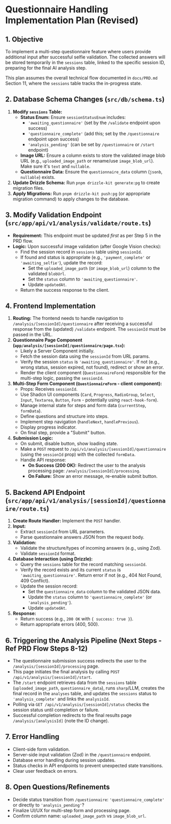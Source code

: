 # Questionnaire Handling Implementation Plan (Revised)

## 1. Objective

To implement a multi-step questionnaire feature where users provide additional input after successful selfie validation. The collected answers will be stored temporarily in the `sessions` table, linked to the specific session ID, preparing for the final AI analysis step.

This plan assumes the overall technical flow documented in `docs/PRD.md` Section 11, where the `sessions` table tracks the in-progress state.

## 2. Database Schema Changes (`src/db/schema.ts`)

1.  **Modify `sessions` Table:**
    - **Status Enum:** Ensure `sessionStatusEnum` includes:
      - `'awaiting_questionnaire'` (set by the `/validate` endpoint upon success)
      - `'questionnaire_complete'` (add this; set by the `/questionnaire` endpoint upon success)
      - `'analysis_pending'` (can be set by `/questionnaire` or `/start` endpoint)
    - **Image URL:** Ensure a column exists to store the validated image blob URL (e.g., `uploaded_image_path` or rename/use `image_blob_url`). Make sure it's `text` and `nullable`.
    - **Questionnaire Data:** Ensure the `questionnaire_data` column (`jsonb`, `nullable`) exists.
2.  **Update Drizzle Schema:** Run `pnpm drizzle-kit generate:pg` to create migration files.
3.  **Apply Migrations:** Run `pnpm drizzle-kit push:pg` (or appropriate migration command) to apply changes to the database.

## 3. Modify Validation Endpoint (`src/app/api/v1/analysis/validate/route.ts`)

- **Requirement:** This endpoint must be updated _first_ as per Step 5 in the PRD flow.
- **Logic:** Upon successful image validation (after Google Vision checks):
  - Find the session record in `sessions` table using `sessionId`.
  - If found and status is appropriate (e.g., `'payment_complete'` or `'awaiting_selfie'`), update the record:
    - Set the `uploaded_image_path` (or `image_blob_url`) column to the validated `blobUrl`.
    - Set the `status` column to `'awaiting_questionnaire'`.
    - Update `updatedAt`.
  - Return the success response to the client.

## 4. Frontend Implementation

1.  **Routing:** The frontend needs to handle navigation to `/analysis/[sessionId]/questionnaire` after receiving a successful response from the (updated) `/validate` endpoint. The `sessionId` must be passed in the URL.
2.  **Questionnaire Page Component (`app/analysis/[sessionId]/questionnaire/page.tsx`):**
    - Likely a Server Component initially.
    - Fetch the session data using the `sessionId` from URL params.
    - Verify the session `status` is `'awaiting_questionnaire'`. If not (e.g., wrong status, session expired, not found), redirect or show an error.
    - Render the client component (`QuestionnaireForm`) responsible for the multi-step logic, passing the `sessionId`.
3.  **Multi-Step Form Component (`QuestionnaireForm` - client component):**
    - Props: Receives `sessionId`.
    - Use Shadcn UI components (`Card`, `Progress`, `RadioGroup`, `Select`, `Input`, `Textarea`, `Button`, `Form` - potentially using `react-hook-form`).
    - Manage internal state for steps and form data (`currentStep`, `formData`).
    - Define questions and structure into steps.
    - Implement step navigation (`handleNext`, `handlePrevious`).
    - Display progress indicator.
    - On final step, provide a "Submit" button.
4.  **Submission Logic:**
    - On submit, disable button, show loading state.
    - Make a `POST` request to `/api/v1/analysis/[sessionId]/questionnaire` (using the `sessionId` prop) with the collected `formData`.
    - Handle API response:
      - **On Success (200 OK):** Redirect the user to the analysis processing page: `/analysis/[sessionId]/processing`.
      - **On Failure:** Show an error message, re-enable submit button.

## 5. Backend API Endpoint (`src/app/api/v1/analysis/[sessionId]/questionnaire/route.ts`)

1.  **Create Route Handler:** Implement the `POST` handler.
2.  **Input:**
    - Extract `sessionId` from URL parameters.
    - Parse questionnaire answers JSON from the request body.
3.  **Validation:**
    - Validate the structure/types of incoming answers (e.g., using Zod).
    - Validate `sessionId` format.
4.  **Database Interaction (using Drizzle):**
    - Query the `sessions` table for the record matching `sessionId`.
    - Verify the record exists and its current `status` is `'awaiting_questionnaire'`. Return error if not (e.g., 404 Not Found, 409 Conflict).
    - Update the session record:
      - Set the `questionnaire_data` column to the validated JSON data.
      - Update the `status` column to `'questionnaire_complete'` (or `'analysis_pending'`).
      - Update `updatedAt`.
5.  **Response:**
    - Return success (e.g., `200 OK` with `{ success: true }`).
    - Return appropriate errors (400, 500).

## 6. Triggering the Analysis Pipeline (Next Steps - Ref PRD Flow Steps 8-12)

- The questionnaire submission success redirects the user to the `/analysis/[sessionId]/processing` page.
- This page initiates the final analysis by calling `POST /api/v1/analysis/[sessionId]/start`.
- The `/start` endpoint retrieves data from the `sessions` table (`uploaded_image_path`, `questionnaire_data`), runs `sharp`/LLM, creates the final record in the `analyses` table, and updates the `sessions` status to `'analysis_complete'` and links the `analysisId`.
- Polling via `GET /api/v1/analysis/[sessionId]/status` checks the session status until completion or failure.
- Successful completion redirects to the final results page `/analysis/[analysisId]` (note the ID change).

## 7. Error Handling

- Client-side form validation.
- Server-side input validation (Zod) in the `/questionnaire` endpoint.
- Database error handling during session updates.
- Status checks in API endpoints to prevent unexpected state transitions.
- Clear user feedback on errors.

## 8. Open Questions/Refinements

- Decide status transition from `/questionnaire`: `'questionnaire_complete'` or directly to `'analysis_pending'`?
- Finalize UI/UX for multi-step form and processing page.
- Confirm column name: `uploaded_image_path` vs `image_blob_url`.
